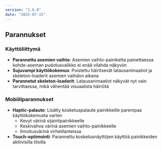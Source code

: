```yaml
---
version: "1.6.0"
date: "2025-07-15"
---
```


<!-- @format -->

## Parannukset

### Käyttöliittymä

- **Parannettu asemien vaihto**: Asemien vaihto-painiketta painettaessa kohde-aseman pudotusvalikko ei enää vilahda näkyviin
- **Sujuvampi käyttökokemus**: Poistettu häiritsevät latausanimaatiot ja skeleton-loaderit asemien vaihdon aikana
- **Parannetut skeleton-loaderit**: Latausanimaatiot näkyvät nyt vain tarvittaessa, mikä vähentää visuaalista häiriötä

### Mobiiliparannukset

- **Haptic-palaute**: Lisätty kosketuspalaute painikkeille parempaa käyttökokemusta varten
  - Kevyt värinä sijaintipainikkeelle
  - Keskivahva värinä asemien vaihto-painikkeelle
  - Ilmoitusvärinä virhetilanteissa
- **Touch-optimointi**: Parannettu kosketusnäyttöjen käyttöä painikkeiden aktiivisilla tiloilla
